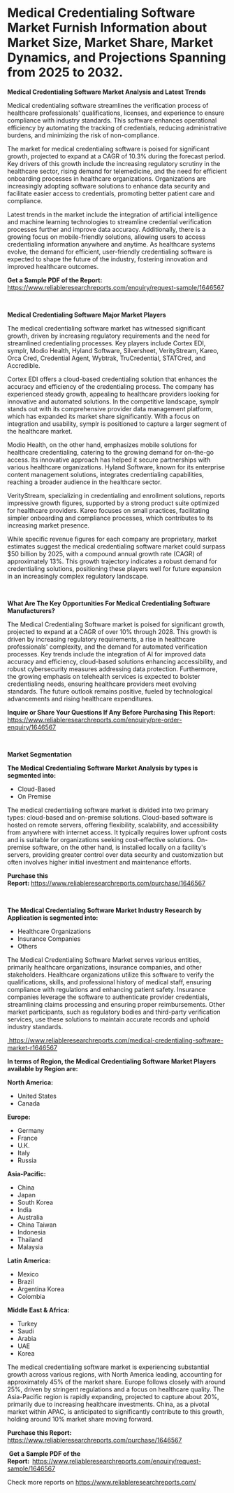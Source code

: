 <p><h1>Medical Credentialing Software Market Furnish Information about Market Size, Market Share, Market Dynamics, and Projections Spanning from 2025 to 2032.</h1></p><p><strong>Medical Credentialing Software Market Analysis and Latest Trends</strong></p>
<p><p>Medical credentialing software streamlines the verification process of healthcare professionals' qualifications, licenses, and experience to ensure compliance with industry standards. This software enhances operational efficiency by automating the tracking of credentials, reducing administrative burdens, and minimizing the risk of non-compliance.</p><p>The market for medical credentialing software is poised for significant growth, projected to expand at a CAGR of 10.3% during the forecast period. Key drivers of this growth include the increasing regulatory scrutiny in the healthcare sector, rising demand for telemedicine, and the need for efficient onboarding processes in healthcare organizations. Organizations are increasingly adopting software solutions to enhance data security and facilitate easier access to credentials, promoting better patient care and compliance.</p><p>Latest trends in the market include the integration of artificial intelligence and machine learning technologies to streamline credential verification processes further and improve data accuracy. Additionally, there is a growing focus on mobile-friendly solutions, allowing users to access credentialing information anywhere and anytime. As healthcare systems evolve, the demand for efficient, user-friendly credentialing software is expected to shape the future of the industry, fostering innovation and improved healthcare outcomes.</p></p>
<p><strong>Get a Sample PDF of the Report:&nbsp;</strong> <a href="https://www.reliableresearchreports.com/enquiry/request-sample/1646567?utm_campaign=34&utm_medium=2&utm_source=Github&utm_content=ia&utm_term=11032025&utm_id=medical-credentialing-software">https://www.reliableresearchreports.com/enquiry/request-sample/1646567</a></p>
<p>&nbsp;</p>
<p><strong>Medical Credentialing Software Major Market Players</strong></p>
<p><p>The medical credentialing software market has witnessed significant growth, driven by increasing regulatory requirements and the need for streamlined credentialing processes. Key players include Cortex EDI, symplr, Modio Health, Hyland Software, Silversheet, VerityStream, Kareo, Orca Cred, Credential Agent, Wybtrak, TruCredential, STATCred, and Accredible.</p><p>Cortex EDI offers a cloud-based credentialing solution that enhances the accuracy and efficiency of the credentialing process. The company has experienced steady growth, appealing to healthcare providers looking for innovative and automated solutions. In the competitive landscape, symplr stands out with its comprehensive provider data management platform, which has expanded its market share significantly. With a focus on integration and usability, symplr is positioned to capture a larger segment of the healthcare market.</p><p>Modio Health, on the other hand, emphasizes mobile solutions for healthcare credentialing, catering to the growing demand for on-the-go access. Its innovative approach has helped it secure partnerships with various healthcare organizations. Hyland Software, known for its enterprise content management solutions, integrates credentialing capabilities, reaching a broader audience in the healthcare sector.</p><p>VerityStream, specializing in credentialing and enrollment solutions, reports impressive growth figures, supported by a strong product suite optimized for healthcare providers. Kareo focuses on small practices, facilitating simpler onboarding and compliance processes, which contributes to its increasing market presence.</p><p>While specific revenue figures for each company are proprietary, market estimates suggest the medical credentialing software market could surpass $50 billion by 2025, with a compound annual growth rate (CAGR) of approximately 13%. This growth trajectory indicates a robust demand for credentialing solutions, positioning these players well for future expansion in an increasingly complex regulatory landscape.</p></p>
<p>&nbsp;</p>
<p><strong>What Are The Key Opportunities For Medical Credentialing Software Manufacturers?</strong></p>
<p><p>The Medical Credentialing Software market is poised for significant growth, projected to expand at a CAGR of over 10% through 2028. This growth is driven by increasing regulatory requirements, a rise in healthcare professionals' complexity, and the demand for automated verification processes. Key trends include the integration of AI for improved data accuracy and efficiency, cloud-based solutions enhancing accessibility, and robust cybersecurity measures addressing data protection. Furthermore, the growing emphasis on telehealth services is expected to bolster credentialing needs, ensuring healthcare providers meet evolving standards. The future outlook remains positive, fueled by technological advancements and rising healthcare expenditures.</p></p>
<p><strong>Inquire or Share Your Questions If Any Before Purchasing This Report:</strong> <a href="https://www.reliableresearchreports.com/enquiry/pre-order-enquiry/1646567?utm_campaign=34&utm_medium=2&utm_source=Github&utm_content=ia&utm_term=11032025&utm_id=medical-credentialing-software">https://www.reliableresearchreports.com/enquiry/pre-order-enquiry/1646567</a></p>
<p>&nbsp;</p>
<p><strong>Market Segmentation</strong></p>
<p><strong>The Medical Credentialing Software Market Analysis by types is segmented into:</strong></p>
<p><ul><li>Cloud-Based</li><li>On Premise</li></ul></p>
<p><p>The medical credentialing software market is divided into two primary types: cloud-based and on-premise solutions. Cloud-based software is hosted on remote servers, offering flexibility, scalability, and accessibility from anywhere with internet access. It typically requires lower upfront costs and is suitable for organizations seeking cost-effective solutions. On-premise software, on the other hand, is installed locally on a facility's servers, providing greater control over data security and customization but often involves higher initial investment and maintenance efforts.</p></p>
<p><strong>Purchase this Report:&nbsp;</strong><a href="https://www.reliableresearchreports.com/purchase/1646567?utm_campaign=34&utm_medium=2&utm_source=Github&utm_content=ia&utm_term=11032025&utm_id=medical-credentialing-software">https://www.reliableresearchreports.com/purchase/1646567</a></p>
<p>&nbsp;</p>
<p><strong>The Medical Credentialing Software Market Industry Research by Application is segmented into:</strong></p>
<p><ul><li>Healthcare Organizations</li><li>Insurance Companies</li><li>Others</li></ul></p>
<p><p>The Medical Credentialing Software Market serves various entities, primarily healthcare organizations, insurance companies, and other stakeholders. Healthcare organizations utilize this software to verify the qualifications, skills, and professional history of medical staff, ensuring compliance with regulations and enhancing patient safety. Insurance companies leverage the software to authenticate provider credentials, streamlining claims processing and ensuring proper reimbursements. Other market participants, such as regulatory bodies and third-party verification services, use these solutions to maintain accurate records and uphold industry standards.</p></p>
<p><a href="https://www.reliableresearchreports.com/medical-credentialing-software-market-r1646567?utm_campaign=34&utm_medium=2&utm_source=Github&utm_content=ia&utm_term=11032025&utm_id=medical-credentialing-software">&nbsp;https://www.reliableresearchreports.com/medical-credentialing-software-market-r1646567</a></p>
<p><strong>In terms of Region, the Medical Credentialing Software Market Players available by Region are:</strong></p>
<p>
    <p> <strong> North America: </strong>
        <ul>
            <li>United States</li>
            <li>Canada</li>
        </ul>
        </p> 
    <p> <strong> Europe: </strong>
        <ul>
            <li>Germany</li>
            <li>France</li>
            <li>U.K.</li>
            <li>Italy</li>
            <li>Russia</li>
        </ul>
        </p> 
    <p> <strong> Asia-Pacific: </strong>
        <ul>
            <li>China</li>
            <li>Japan</li>
            <li>South Korea</li>
            <li>India</li>
            <li>Australia</li>
            <li>China Taiwan</li>
            <li>Indonesia</li>
            <li>Thailand</li>
            <li>Malaysia</li>
        </ul>
        </p> 
    <p> <strong> Latin America: </strong>
        <ul>
            <li>Mexico</li>
            <li>Brazil</li>
            <li>Argentina Korea</li>
            <li>Colombia</li>
        </ul>
        </p> 
    <p> <strong> Middle East & Africa: </strong>
        <ul>
            <li>Turkey</li>
            <li>Saudi</li>
            <li>Arabia</li>
            <li>UAE</li>
            <li>Korea</li>
        </ul>
    </p>
    </p>
<p><p>The medical credentialing software market is experiencing substantial growth across various regions, with North America leading, accounting for approximately 45% of the market share. Europe follows closely with around 25%, driven by stringent regulations and a focus on healthcare quality. The Asia-Pacific region is rapidly expanding, projected to capture about 20%, primarily due to increasing healthcare investments. China, as a pivotal market within APAC, is anticipated to significantly contribute to this growth, holding around 10% market share moving forward.</p></p>
<p><strong>Purchase this Report: </strong><a href="https://www.reliableresearchreports.com/purchase/1646567?utm_campaign=34&utm_medium=2&utm_source=Github&utm_content=ia&utm_term=11032025&utm_id=medical-credentialing-software">https://www.reliableresearchreports.com/purchase/1646567</a></p>
<p>&nbsp;<strong>Get a Sample PDF of the Report:&nbsp;&nbsp;</strong><a href="https://www.reliableresearchreports.com/enquiry/request-sample/1646567?utm_campaign=34&utm_medium=2&utm_source=Github&utm_content=ia&utm_term=11032025&utm_id=medical-credentialing-software">https://www.reliableresearchreports.com/enquiry/request-sample/1646567</a></p>
<p><strong></strong></p>
<p>Check more reports on <a href="https://www.reliableresearchreports.com/?utm_campaign=34&utm_medium=2&utm_source=Github&utm_content=ia&utm_term=11032025&utm_id=medical-credentialing-software">https://www.reliableresearchreports.com/</a></p>